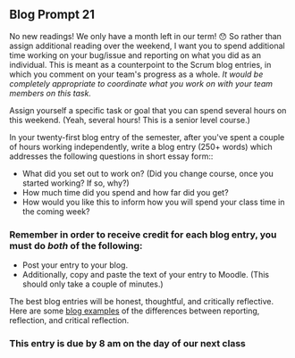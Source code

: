 ## Blog Prompt 21

No new readings! We only have a month left in our term! 😯 So rather than assign additional reading over the weekend, I want you to spend additional time working on your bug/issue and reporting on what you did as an individual. This is meant as a counterpoint to the Scrum blog entries, in which you comment on your team's progress as a whole. *It would be completely appropriate to coordinate what you work on with your team members on this task.*

Assign yourself a specific task or goal that you can spend several hours on this weekend. (Yeah, several hours! This is a senior level course.)

In your twenty-first blog entry of the semester, after you've spent a couple of hours working independently, write a blog entry (250+ words) which addresses the following questions in short essay form::
- What did you set out to work on? (Did you change course, once you started working? If so, why?)
- How much time did you spend and how far did you get?
- How would you like this to inform how you will spend your class time in the coming week?

### Remember in order to receive credit for each blog entry, you must do *both* of the following:

  - Post your entry to your blog.
  - Additionally, copy and paste the text of your entry to Moodle. (This should only take a couple of minutes.)

The best blog entries will be honest, thoughtful, and critically reflective. Here are some [blog examples](blogreflection.md)
of the differences between reporting, reflection, and critical reflection.

### This entry is due by 8 am on the day of our next class
